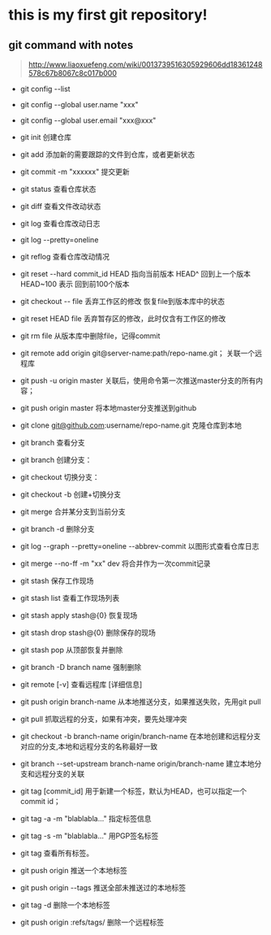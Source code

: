 # this is my first git repository!

## git command with notes
>http://www.liaoxuefeng.com/wiki/0013739516305929606dd18361248578c67b8067c8c017b000

- git config --list
- git config --global user.name "xxx"
- git config --global user.email "xxx@xxx"

- git init 
创建仓库

- git add 
添加新的需要跟踪的文件到仓库，或者更新状态

- git commit -m "xxxxxx" 
提交更新

- git status 
查看仓库状态

- git diff 
查看文件改动状态

- git log 
查看仓库改动日志
- git log --pretty=oneline

- git reflog 
查看仓库改动情况

- git reset --hard commit_id 
HEAD 指向当前版本 HEAD^ 回到上一个版本 HEAD~100 表示 回到前100个版本

- git checkout -- file
丢弃工作区的修改
恢复file到版本库中的状态

- git reset HEAD file 
丢弃暂存区的修改，此时仅含有工作区的修改

- git rm file
从版本库中删除file，记得commit

- git remote add origin git@server-name:path/repo-name.git；
关联一个远程库

- git push -u origin master
关联后，使用命令第一次推送master分支的所有内容；
- git push origin master
将本地master分支推送到github

- git clone git@github.com:username/repo-name.git
克隆仓库到本地

- git branch
查看分支

- git branch <name>
创建分支：

- git checkout <name>
切换分支：

- git checkout -b <name>
创建+切换分支

- git merge <name>
合并某分支到当前分支

- git branch -d <name>
删除分支

- git log --graph --pretty=oneline --abbrev-commit
以图形式查看仓库日志

- git merge --no-ff -m "xx" dev
将合并作为一次commit记录

- git stash
保存工作现场

- git stash list 
查看工作现场列表

- git stash apply stash@{0}
恢复现场

- git stash drop stash@{0}
删除保存的现场

- git stash pop
从顶部恢复并删除

- git branch -D branch name
强制删除

- git remote [-v]
查看远程库 [详细信息]

- git push origin branch-name
从本地推送分支，如果推送失败，先用git pull

- git pull 
抓取远程的分支，如果有冲突，要先处理冲突

- git checkout -b branch-name origin/branch-name
在本地创建和远程分支对应的分支,本地和远程分支的名称最好一致

- git branch --set-upstream branch-name origin/branch-name
建立本地分支和远程分支的关联

- git tag <name> [commit_id]
用于新建一个标签，默认为HEAD，也可以指定一个commit id；

- git tag -a <tagname> -m "blablabla..."
指定标签信息

- git tag -s <tagname> -m "blablabla..."
用PGP签名标签

- git tag
查看所有标签。

- git push origin <tagname>
推送一个本地标签

- git push origin --tags
推送全部未推送过的本地标签

- git tag -d <tagname>
删除一个本地标签

- git push origin :refs/tags/<tagname>
删除一个远程标签
